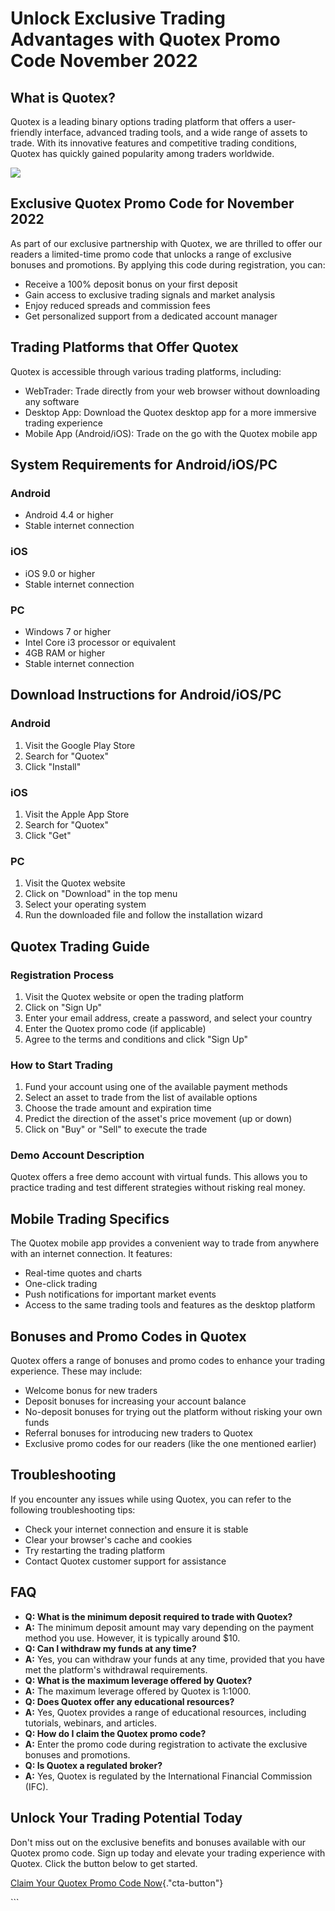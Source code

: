 # Unlock Exclusive Trading Advantages with Quotex Promo Code November 2022

## What is Quotex?

Quotex is a leading binary options trading platform that offers a
user-friendly interface, advanced trading tools, and a wide range of
assets to trade. With its innovative features and competitive trading
conditions, Quotex has quickly gained popularity among traders
worldwide.

[![](https://static.quotex.io/files/4_en/300_250.jpg)](https://traff.sbs/brokerqxlid)

## Exclusive Quotex Promo Code for November 2022

As part of our exclusive partnership with Quotex, we are thrilled to
offer our readers a limited-time promo code that unlocks a range of
exclusive bonuses and promotions. By applying this code during
registration, you can:

-   Receive a 100% deposit bonus on your first deposit
-   Gain access to exclusive trading signals and market analysis
-   Enjoy reduced spreads and commission fees
-   Get personalized support from a dedicated account manager

## Trading Platforms that Offer Quotex

Quotex is accessible through various trading platforms, including:

-   WebTrader: Trade directly from your web browser without downloading
    any software
-   Desktop App: Download the Quotex desktop app for a more immersive
    trading experience
-   Mobile App (Android/iOS): Trade on the go with the Quotex mobile app

## System Requirements for Android/iOS/PC

### Android

-   Android 4.4 or higher
-   Stable internet connection

### iOS

-   iOS 9.0 or higher
-   Stable internet connection

### PC

-   Windows 7 or higher
-   Intel Core i3 processor or equivalent
-   4GB RAM or higher
-   Stable internet connection

## Download Instructions for Android/iOS/PC

### Android

1.  Visit the Google Play Store
2.  Search for "Quotex"
3.  Click "Install"

### iOS

1.  Visit the Apple App Store
2.  Search for "Quotex"
3.  Click "Get"

### PC

1.  Visit the Quotex website
2.  Click on "Download" in the top menu
3.  Select your operating system
4.  Run the downloaded file and follow the installation wizard

## Quotex Trading Guide

### Registration Process

1.  Visit the Quotex website or open the trading platform
2.  Click on "Sign Up"
3.  Enter your email address, create a password, and select your country
4.  Enter the Quotex promo code (if applicable)
5.  Agree to the terms and conditions and click "Sign Up"

### How to Start Trading

1.  Fund your account using one of the available payment methods
2.  Select an asset to trade from the list of available options
3.  Choose the trade amount and expiration time
4.  Predict the direction of the asset\'s price movement (up or down)
5.  Click on "Buy" or "Sell" to execute the trade

### Demo Account Description

Quotex offers a free demo account with virtual funds. This allows you to
practice trading and test different strategies without risking real
money.

## Mobile Trading Specifics

The Quotex mobile app provides a convenient way to trade from anywhere
with an internet connection. It features:

-   Real-time quotes and charts
-   One-click trading
-   Push notifications for important market events
-   Access to the same trading tools and features as the desktop
    platform

## Bonuses and Promo Codes in Quotex

Quotex offers a range of bonuses and promo codes to enhance your trading
experience. These may include:

-   Welcome bonus for new traders
-   Deposit bonuses for increasing your account balance
-   No-deposit bonuses for trying out the platform without risking your
    own funds
-   Referral bonuses for introducing new traders to Quotex
-   Exclusive promo codes for our readers (like the one mentioned
    earlier)

## Troubleshooting

If you encounter any issues while using Quotex, you can refer to the
following troubleshooting tips:

-   Check your internet connection and ensure it is stable
-   Clear your browser\'s cache and cookies
-   Try restarting the trading platform
-   Contact Quotex customer support for assistance

## FAQ

-   **Q: What is the minimum deposit required to trade with Quotex?**
-   **A:** The minimum deposit amount may vary depending on the payment
    method you use. However, it is typically around \$10.
-   **Q: Can I withdraw my funds at any time?**
-   **A:** Yes, you can withdraw your funds at any time, provided that
    you have met the platform\'s withdrawal requirements.
-   **Q: What is the maximum leverage offered by Quotex?**
-   **A:** The maximum leverage offered by Quotex is 1:1000.
-   **Q: Does Quotex offer any educational resources?**
-   **A:** Yes, Quotex provides a range of educational resources,
    including tutorials, webinars, and articles.
-   **Q: How do I claim the Quotex promo code?**
-   **A:** Enter the promo code during registration to activate the
    exclusive bonuses and promotions.
-   **Q: Is Quotex a regulated broker?**
-   **A:** Yes, Quotex is regulated by the International Financial
    Commission (IFC).

## Unlock Your Trading Potential Today

Don\'t miss out on the exclusive benefits and bonuses available with our
Quotex promo code. Sign up today and elevate your trading experience
with Quotex. Click the button below to get started.

[Claim Your Quotex Promo Code
Now](\%22https://traff.sbs/brokerqxsignup\%22){."cta-button"}

\`\`\`


